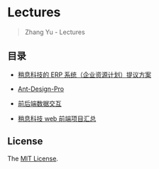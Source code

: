 # Lectures

> Zhang Yu - Lectures


## 目录

+ [稍息科技的 ERP 系统（企业资源计划）提议方案]

+ [Ant-Design-Pro]

+ [前后端数据交互]

+ [稍息科技 web 前端项目汇总]


## License

The [MIT License].



[MIT License]: ./LICENSE

[稍息科技的 ERP 系统（企业资源计划）提议方案]: ./ERP-SX.md

[Ant-Design-Pro]: ./Ant-Design-Pro.md

[前后端数据交互]: ./data-specification.md

[稍息科技 web 前端项目汇总]: ./project-sx.md
